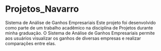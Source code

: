 # Projetos_Navarro
Sistema de Análise de Ganhos Empresariais Este projeto foi desenvolvido como parte de um trabalho acadêmico na disciplina de Projetos durante minha graduação. O Sistema de Análise de Ganhos Empresariais permite aos usuários visualizar os ganhos de diversas empresas e realizar comparações entre elas.
